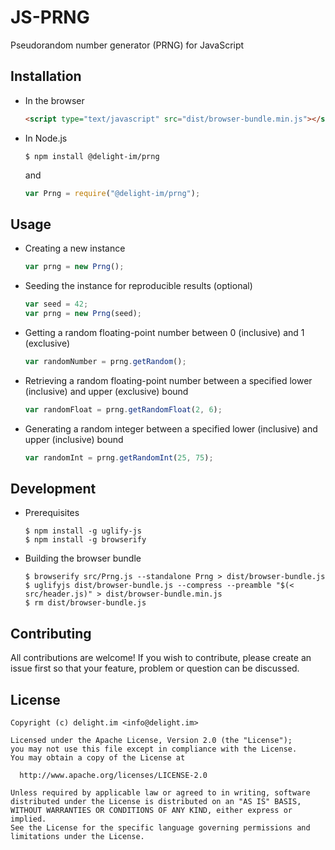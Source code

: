 # JS-PRNG

Pseudorandom number generator (PRNG) for JavaScript

## Installation

 * In the browser

   ```html
   <script type="text/javascript" src="dist/browser-bundle.min.js"></script>
   ```

 * In Node.js

   ```
   $ npm install @delight-im/prng
   ```

   and

   ```javascript
   var Prng = require("@delight-im/prng");
   ```

## Usage

 * Creating a new instance

   ```javascript
   var prng = new Prng();
   ```

 * Seeding the instance for reproducible results (optional)

   ```javascript
   var seed = 42;
   var prng = new Prng(seed);
   ```

 * Getting a random floating-point number between 0 (inclusive) and 1 (exclusive)

   ```javascript
   var randomNumber = prng.getRandom();
   ```

 * Retrieving a random floating-point number between a specified lower (inclusive) and upper (exclusive) bound

   ```javascript
   var randomFloat = prng.getRandomFloat(2, 6);
   ```

 * Generating a random integer between a specified lower (inclusive) and upper (inclusive) bound

   ```javascript
   var randomInt = prng.getRandomInt(25, 75);
   ```

## Development

 * Prerequisites

   ```
   $ npm install -g uglify-js
   $ npm install -g browserify
   ```

 * Building the browser bundle

   ```
   $ browserify src/Prng.js --standalone Prng > dist/browser-bundle.js
   $ uglifyjs dist/browser-bundle.js --compress --preamble "$(< src/header.js)" > dist/browser-bundle.min.js
   $ rm dist/browser-bundle.js
   ```

## Contributing

All contributions are welcome! If you wish to contribute, please create an issue first so that your feature, problem or question can be discussed.

## License

```
Copyright (c) delight.im <info@delight.im>

Licensed under the Apache License, Version 2.0 (the "License");
you may not use this file except in compliance with the License.
You may obtain a copy of the License at

  http://www.apache.org/licenses/LICENSE-2.0

Unless required by applicable law or agreed to in writing, software
distributed under the License is distributed on an "AS IS" BASIS,
WITHOUT WARRANTIES OR CONDITIONS OF ANY KIND, either express or implied.
See the License for the specific language governing permissions and
limitations under the License.
```

